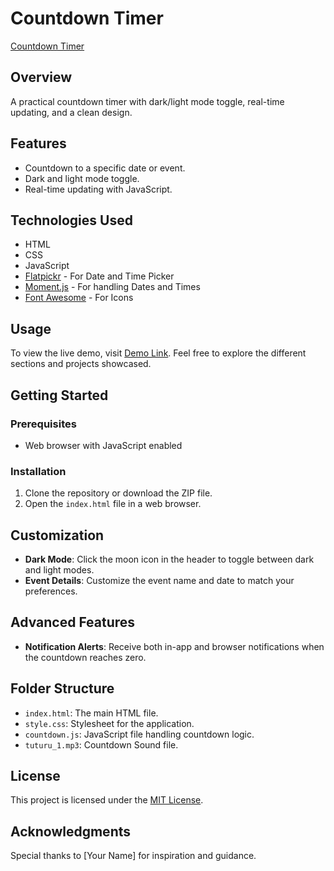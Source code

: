 # Countdown Timer

[Countdown Timer](https://innovixion-tech-dec1-task-2.vercel.app/)

## Overview

A practical countdown timer with dark/light mode toggle, real-time updating, and a clean design.

## Features

- Countdown to a specific date or event.
- Dark and light mode toggle.
- Real-time updating with JavaScript.

## Technologies Used

- HTML
- CSS
- JavaScript
- [Flatpickr](https://flatpickr.js.org/) - For Date and Time Picker
- [Moment.js](https://momentjs.com/) - For handling Dates and Times
- [Font Awesome](https://fontawesome.com/) - For Icons

## Usage

To view the live demo, visit [Demo Link](https://innovixion-tech-dec1-task-2.vercel.app/). Feel free to explore the different sections and projects showcased.

## Getting Started

### Prerequisites

- Web browser with JavaScript enabled

### Installation

1. Clone the repository or download the ZIP file.
2. Open the `index.html` file in a web browser.

## Customization

- **Dark Mode**: Click the moon icon in the header to toggle between dark and light modes.
- **Event Details**: Customize the event name and date to match your preferences.

## Advanced Features

- **Notification Alerts**: Receive both in-app and browser notifications when the countdown reaches zero.

## Folder Structure

- `index.html`: The main HTML file.
- `style.css`: Stylesheet for the application.
- `countdown.js`: JavaScript file handling countdown logic.
- `tuturu_1.mp3`: Countdown Sound file.

## License

This project is licensed under the [MIT License](LICENSE).

## Acknowledgments

Special thanks to [Your Name] for inspiration and guidance.
